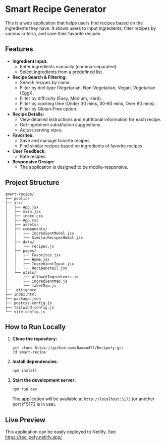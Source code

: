 # Smart Recipe Generator

This is a web application that helps users find recipes based on the ingredients they have. It allows users to input ingredients, filter recipes by various criteria, and save their favorite recipes.

## Features

*   **Ingredient Input:**
    *   Enter ingredients manually (comma-separated).
    *   Select ingredients from a predefined list.
*   **Recipe Search & Filtering:**
    *   Search recipes by name.
    *   Filter by diet type (Vegetarian, Non-Vegetarian, Vegan, Vegetarian (Egg)).
    *   Filter by difficulty (Easy, Medium, Hard).
    *   Filter by cooking time (Under 30 mins, 30-60 mins, Over 60 mins).
    *   Filter by Gluten-Free option.
*   **Recipe Details:**
    *   View detailed instructions and nutritional information for each recipe.
    *   Get ingredient substitution suggestions.
    *   Adjust serving sizes.
*   **Favorites:**
    *   Save and manage favorite recipes.
    *   Find similar recipes based on ingredients of favorite recipes.
*   **User Feedback:**
    *   Rate recipes.
*   **Responsive Design:**
    *   The application is designed to be mobile-responsive.

## Project Structure

```
smart-recipe/
├── public/
├── src/
│   ├── App.jsx
│   ├── main.jsx
│   ├── index.css
│   ├── App.css
│   ├── assets/
│   ├── components/
│   │   ├── IngredientModal.jsx
│   │   └── SimilarRecipesModal.jsx
│   ├── data/
│   │   └── recipes.js
│   ├── pages/
│   │   ├── Favorites.jsx
│   │   ├── Home.jsx
│   │   ├── IngredientInput.jsx
│   │   └── RecipeDetail.jsx
│   └── utils/
│       ├── allowedIngredients.js
│       ├── ingredientMap.js
│       └── labelMap.js
├── .gitignore
├── index.html
├── package.json
├── postcss.config.js
├── tailwind.config.js
└── vite.config.js
```

## How to Run Locally

1.  **Clone the repository:**
    ```bash[
    git clone https://github.com/Naman477/Recipefy.git
    cd smart-recipe
    ```
2.  **Install dependencies:**
    ```bash
    npm install
    ```
3.  **Start the development server:**
    ```bash
    npm run dev
    ```
    The application will be available at `http://localhost:5173` (or another port if 5173 is in use).

## Live Preview

This application can be easily deployed to Netlify. See https://reciipefy.netlify.app/ 
